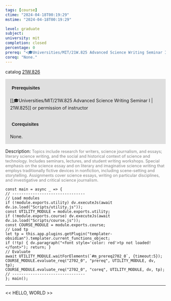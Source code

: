 ```yaml
---
tags: [course]
ctime: "2024-04-18T00:19:29"
mstime: "2024-04-18T00:19:29"

level: graduate
subject: 
university: mit
completion: closed
percentage: 0
prereq: "<🎓Universities/MIT/21W.825 Advanced Science Writing Seminar I> or permission of instructor"
coreq: "None."
---
```


catalog [21W.826](http://student.mit.edu/catalog/m21Wb.html#21W.826)

<span style="display: block; padding: 15px; background-color: rgb(100, 100, 100, 0.2);"><font id="m_prereq2702_0" style="display: block; font-family: Arial, sans-serif; font-weight: bold; padding: 5px">Prerequisites</font><br><span id="prereq2702_0">[[🎓Universities/MIT/21W.825 Advanced Science Writing Seminar I | 21W.825]] or permission of instructor</span></span>
<span style="display: block; padding: 15px; background-color: rgb(100, 100, 100, 0.2);"><font id="m_coreq2702_0" style="display: block; font-family: Arial, sans-serif; font-weight: bold; padding: 5px">Corequisites</font><br><span id="coreq2702_0">None.</span></span>

<font style="">Description:</font>
<font style="color: grey; font-size: 0.8rem;">Topics include research for writers, science journalism, and essays; literary science writing, and the social and historical context of science and technology. Includes seminars, lectures, and student writing workshops. Special emphasis on the science essay and on literary and imaginative science writing that employs traditionally fictive devices in nonfiction, including scene-setting and storytelling. Assignments cover science essays, writing on particular disciplines, and investigative and critical science journalism.</font>

```dataviewjs
const main = async _ => {
// --------------------------------
// Load modules
if (!module.exports.utility) dv.executeJs(await dv.io.load("Scripts/utility.js"));
const UTILITY_MODULE = module.exports.utility;
if (!module.exports.course) dv.executeJs(await dv.io.load("Scripts/course.js"));
const COURSE_MODULE = module.exports.course;
// Load tp
let tp = this.app.plugins.getPlugin("templater-obsidian").templater.current_functions_object;
if (!tp) { dv.paragraph("<font style='color: red'>tp not loaded!</font>"); return; }
// Evaluate
await UTILITY_MODULE.waitForElements(`#m_prereq2702_0`, {timeout:5});
COURSE_MODULE.evaluate_req("2702_0", "prereq", UTILITY_MODULE, dv, tp);
COURSE_MODULE.evaluate_req("2702_0", "coreq", UTILITY_MODULE, dv, tp);
// --------------------------------
}; main();
```

---

<< HELLO, WORLD >>

